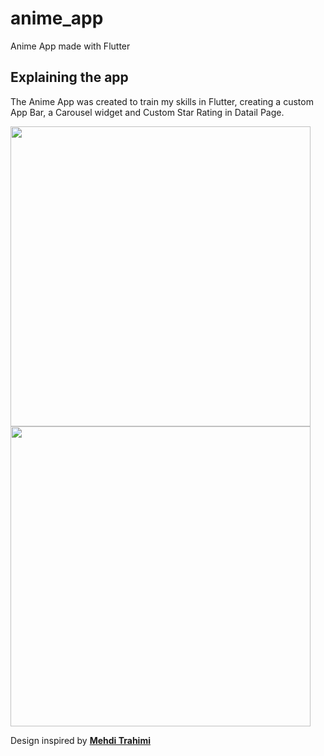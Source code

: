# anime_app

Anime App made with Flutter

## Explaining the app

The Anime App was created to train my skills in Flutter, creating a custom App Bar, a Carousel widget and Custom Star Rating in Datail Page.

<img height="480px" src="https://user-images.githubusercontent.com/5226773/74993464-d7416180-5429-11ea-9a5c-06201ab2df6a.png">          <img height="480px" src="https://user-images.githubusercontent.com/5226773/75064900-8df31f80-54c6-11ea-9aef-bea6ee5b8637.png">

Design inspired by [**Mehdi Trahimi**](https://dribbble.com/shots/6537538-Anime-App-UI?utm_source=Clipboard_Shot&utm_campaign=mehdi7&utm_content=Anime%20App%20UI&utm_medium=Social_Share)
